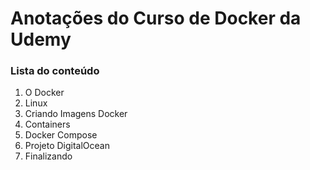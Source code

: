 # Anotações do Curso de Docker da Udemy

### Lista do conteúdo

1. O Docker
2. Linux
3. Criando Imagens Docker
4. Containers
5. Docker Compose
6. Projeto DigitalOcean
7. Finalizando
   
